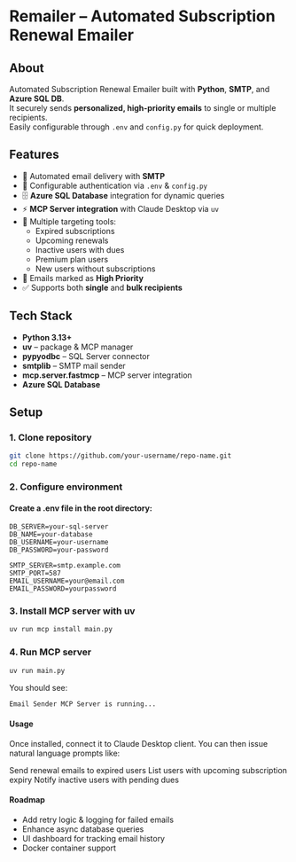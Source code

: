 # Remailer – Automated Subscription Renewal Emailer  

## About  
Automated Subscription Renewal Emailer built with **Python**, **SMTP**, and **Azure SQL DB**.  
It securely sends **personalized, high-priority emails** to single or multiple recipients.  
Easily configurable through `.env` and `config.py` for quick deployment.  

## Features  
- 📧 Automated email delivery with **SMTP**  
- 🔑 Configurable authentication via `.env` & `config.py`  
- 🗄️ **Azure SQL Database** integration for dynamic queries  
- ⚡ **MCP Server integration** with Claude Desktop via `uv`  
- 🎯 Multiple targeting tools:  
  - Expired subscriptions  
  - Upcoming renewals  
  - Inactive users with dues  
  - Premium plan users  
  - New users without subscriptions  
- 🚨 Emails marked as **High Priority**  
- ✅ Supports both **single** and **bulk recipients**  

## Tech Stack  
- **Python 3.13+**  
- **uv** – package & MCP manager  
- **pypyodbc** – SQL Server connector  
- **smtplib** – SMTP mail sender  
- **mcp.server.fastmcp** – MCP server integration  
- **Azure SQL Database**  

## Setup  

### 1. Clone repository  
```bash
git clone https://github.com/your-username/repo-name.git
cd repo-name
```

### 2. Configure environment

#### Create a .env file in the root directory:
```
DB_SERVER=your-sql-server
DB_NAME=your-database
DB_USERNAME=your-username
DB_PASSWORD=your-password

SMTP_SERVER=smtp.example.com
SMTP_PORT=587
EMAIL_USERNAME=your@email.com
EMAIL_PASSWORD=yourpassword
```

### 3. Install MCP server with uv
```bash
uv run mcp install main.py
```

### 4. Run MCP server
```bash
uv run main.py
```


You should see:

```bash
Email Sender MCP Server is running...
```

#### Usage

Once installed, connect it to Claude Desktop client.
You can then issue natural language prompts like:

Send renewal emails to expired users
List users with upcoming subscription expiry
Notify inactive users with pending dues

#### Roadmap

- Add retry logic & logging for failed emails
- Enhance async database queries
- UI dashboard for tracking email history
- Docker container support
